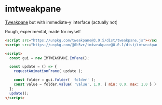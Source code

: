 # imtweakpane

[Tweakpane](https://cocopon.github.io/tweakpane/) but with immediate-y interface (actually not)

Rough, experimental, made for myself

```html
<script src="https://unpkg.com/tweakpane@3.0.5/dist/tweakpane.js"></script>
<script src="https://unpkg.com/@0b5vr/imtweakpane@0.0.1/dist/imtweakpane.js"></script>

<script>
  const gui = new IMTWEAKPANE.ImPane();

  const update = () => {
    requestAnimationFrame( update );

    const folder = gui.folder( 'folder' );
    const value = folder.value( 'value', 1.0, { min: 0.0, max: 1.0 } );
  };
  update();
</script>
```
